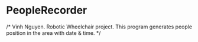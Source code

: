 # PeopleRecorder
/*
Vinh Nguyen.
Robotic Wheelchair project.
This program generates people position in the area with date & time.
*/
